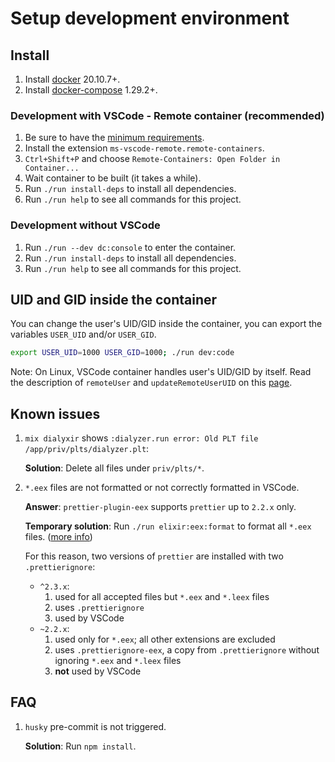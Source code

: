 # Setup development environment

## Install

1. Install [docker](https://docs.docker.com/get-docker/) 20.10.7+.
1. Install [docker-compose](https://docs.docker.com/compose/install/) 1.29.2+.

### Development with VSCode - Remote container (recommended)

1. Be sure to have the [minimum requirements](https://code.visualstudio.com/docs/remote/containers).
1. Install the extension `ms-vscode-remote.remote-containers`.
1. `Ctrl+Shift+P` and choose `Remote-Containers: Open Folder in Container...`
1. Wait container to be built (it takes a while).
1. Run `./run install-deps` to install all dependencies.
1. Run `./run help` to see all commands for this project.

### Development without VSCode

1. Run `./run --dev dc:console` to enter the container.
1. Run `./run install-deps` to install all dependencies.
1. Run `./run help` to see all commands for this project.

## UID and GID inside the container

You can change the user's UID/GID inside the container, you can export the
variables `USER_UID` and/or `USER_GID`.

```bash
export USER_UID=1000 USER_GID=1000; ./run dev:code
```

Note: On Linux, VSCode container handles user's UID/GID by itself. Read the
description of `remoteUser` and `updateRemoteUserUID` on this [page](https://code.visualstudio.com/docs/remote/devcontainerjson-reference#_devcontainerjson-properties).

## Known issues

1. `mix dialyxir` shows
   `:dialyzer.run error: Old PLT file /app/priv/plts/dialyzer.plt`:

   **Solution**: Delete all files under `priv/plts/*`.

1. `*.eex` files are not formatted or not correctly formatted in VSCode.

   **Answer**: `prettier-plugin-eex` supports `prettier` up to `2.2.x` only.

   **Temporary solution**: Run `./run elixir:eex:format` to format all `*.eex` files.
   ([more info](https://github.com/adamzapasnik/prettier-plugin-eex/issues/51))

   For this reason, two versions of `prettier` are installed with two `.prettierignore`:

   - `^2.3.x`:
     1. used for all accepted files but `*.eex` and `*.leex` files
     1. uses `.prettierignore`
     1. used by VSCode
   - `~2.2.x`:
     1. used only for `*.eex`; all other extensions are excluded
     1. uses `.prettierignore-eex`, a copy from `.prettierignore` without
        ignoring `*.eex` and `*.leex` files
     1. **not** used by VSCode

## FAQ

1. `husky` pre-commit is not triggered.

   **Solution**: Run `npm install`.
